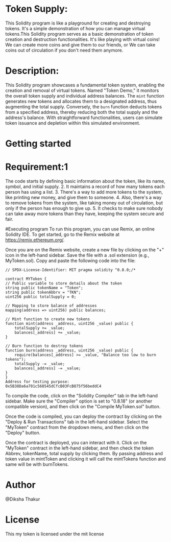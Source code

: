 # Token Supply:

This Solidity program is like a playground for creating and destroying tokens. It's a simple demonstration of how you can manage virtual tokens.This Solidity program serves as a basic demonstration of token creation and destruction functionalities.
It's like playing with virtual coins! We can create more coins and give them to our friends, or We can take coins out of circulation if you don't need them anymore.

# Description:
This Solidity program showcases a fundamental token system, enabling the creation and removal of virtual tokens. Named "Token Demo," it monitors the overall token supply and individual address balances. The `mint` function generates new tokens and allocates them to a designated address, thus augmenting the total supply. Conversely, the `burn` function deducts tokens from a specified address, thereby reducing both the total supply and the address's balance. With straightforward functionalities, users can simulate token issuance and depletion within this simulated environment.

# Getting started
# Requirement:1
The code starts by defining basic information about the token, like its name, symbol, and initial supply.
2.  It maintains a record of how many tokens each person has using a list.
3.  There's a way to add more tokens to the system, like printing new money, and give them to someone.
4.  Also, there's a way to remove tokens from the system, like taking money out of circulation, but only if the person has enough to give up.
5.  It checks to make sure nobody can take away more tokens than they have, keeping the system secure and fair. 

#Executing program
To run this program, you can use Remix, an online Solidity IDE. To get started, go to the Remix website at https://remix.ethereum.org/.

Once you are on the Remix website, create a new file by clicking on the "+" icon in the left-hand sidebar. Save the file with a .sol extension (e.g., MyToken.sol). Copy and paste the following code into the file:


    // SPDX-License-Identifier: MIT pragma solidity ^0.8.0;/*
    
    contract MYToken {
    // Public variable to store details about the token
    string public tokenName = "Token";
    string public tokenAbbrv = "TKN";
    uint256 public totalSupply = 0;

    // Mapping to store balance of addresses
    mapping(address => uint256) public balances;

    // Mint function to create new tokens
    function mint(address _address, uint256 _value) public {
        totalSupply += _value;
        balances[_address] += _value;
    }

    // Burn function to destroy tokens
    function burn(address _address, uint256 _value) public {
        require(balances[_address] >= _value, "Balance too low to burn tokens");
        totalSupply -= _value;
        balances[_address] -= _value;
    }
    }
    Address for testing purpose: 0x5B38Da6a701c568545dCfcB03FcB875f56beddC4


To compile the code, click on the "Solidity Compiler" tab in the left-hand sidebar. Make sure the "Compiler" option is set to "0.8.18" (or another compatible version), and then click on the "Compile MyToken.sol" button.

Once the code is compiled, you can deploy the contract by clicking on the "Deploy & Run Transactions" tab in the left-hand sidebar. Select the "MyToken" contract from the dropdown menu, and then click on the "Deploy" button.

Once the contract is deployed, you can interact with it. Click on the "MyToken" contract in the left-hand sidebar, and then check the token Abbrev, tokenName, total supply by clicking them. By passing address and token value in mintToken and clicking it will call the mintTokens function and same will be with burnTokens.

# Author

@Diksha Thakur

# License 
This my token is licensed under the mit license
